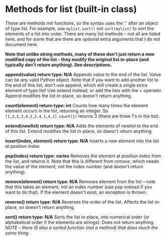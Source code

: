 Methods for list (built-in class)
======================
These are methods not functions, so the syntax uses the ‘.’ after an object of type list. For example, use `mylist.sort()` not `sort(mylist)` to sort the elements of a list into order. There are many list methods – not all are listed here, and for some that are there are optional extra arguments that I do not document here.

**Note that unlike string methods, many of these don't just return a new modified copy of the list – they modify the original list in-place (and typically don't return anything). See descriptions.**

**append(value) return type: N/A**
Appends *value* to the end of the list. Value can be any valid Python object. Note that if you want to add another list to the end of this list, don't use append, which will create a single extra element of type list! Use extend instead, or add the lists with the + operator. Append modifies the list in-place, so doesn't return anything. 

**count(element) return type: int**
Counts how many times the element element occurs in the list, returning an integer. So `[1,2,2,3,4,3,2,4,1,4,1].count(1)` returns 3 (there are three 1's in the list).

**extend(newlist) return type: N/A**
Adds the elements of *newlist* to the end of this list. Extend modifies the list in-place, so doesn't return anything.

**insert(index, element) return type: N/A**
Inserts a new element into the list at position *index*. 

**pop(index) return type: varies**
Removes the element at position *index* from the list, and returns it. Note that this is different from *remove*, which needs the value of the element, not the index number (and doesn't return anything).

**remove(element) return type: N/A**
Removes element from the list – note that this takes an element, not an index number (use pop instead if you want to do that). If the element doesn't exist, an exception is thrown. 

**reverse() return type: N/A**
Reverses the order of the list. Affects the list in-place, so doesn't return anything.

**sort() return type: N/A**
Sorts the list in-place, into numerical order (or alphabetical order if the elements are strings). Does not return anything. *NOTE – there IS also a sorted function (not a method) that does much the same thing.*
